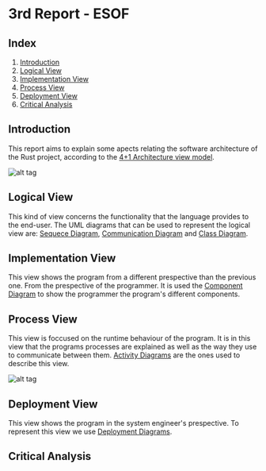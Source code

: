 # 3rd Report - ESOF

## Index

1. [Introduction](#introduction)
2. [Logical View](#logical-view)
3. [Implementation View](#implementation-view)
4. [Process View](#process-view)
5. [Deployment View](#deployment-view)
6. [Critical Analysis](#critical-analysis)

## Introduction

This report aims to explain some apects relating the software architecture of the Rust project, according to the [4+1 Architecture view model].

![alt tag](https://raw.githubusercontent.com/martapips/rust/master/ESOF-docs/res/4plus1.gif)

[4+1 Architecture view model]:https://en.wikipedia.org/wiki/4%2B1_architectural_view_model

## Logical View

This kind of view concerns the functionality that the language provides to the end-user. The UML diagrams that can be used to represent the logical view are: [Sequece Diagram], [Communication Diagram] and [Class Diagram].

[Sequece Diagram]:https://en.wikipedia.org/wiki/Sequence_diagram
[Communication Diagram]:https://en.wikipedia.org/wiki/Communication_diagram
[Class Diagram]:https://en.wikipedia.org/wiki/Class_diagram

## Implementation View

This view shows the program from a different prespective than the previous one. From the prespective of the programmer. It is used the [Component Diagram] to show the programmer the program's different components.

[Component Diagram]:http://www.tutorialspoint.com/uml/uml_component_diagram.htm

## Process View

This view is foccused on the runtime behaviour of the program. It is in this view that the programs processes are explained as well as the way they use to communicate between them. [Activity Diagrams] are the ones used to describe this view.

![alt tag](https://github.com/martapips/rust/blob/master/ESOF-docs/res/processDiagram.jpg?raw=true)

[Activity Diagrams]:https://en.wikipedia.org/wiki/Activity_diagram

## Deployment View

This view shows the program in the system engineer's prespective.  To represent this view we use [Deployment Diagrams].

[Deployment Diagrams]:https://en.wikipedia.org/wiki/Deployment_diagram

## Critical Analysis
